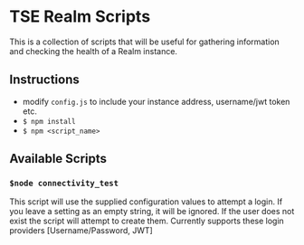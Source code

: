 # TSE Realm Scripts

This is a collection of scripts that will be useful for gathering information and checking the health of a Realm instance.

## Instructions

- modify `config.js` to include your instance address, username/jwt token etc.
- `$ npm install`
- `$ npm <script_name>`

## Available Scripts

### `$node connectivity_test`

This script will use the supplied configuration values to attempt a login. If you leave a setting as an empty string, it will be ignored. If the user does not exist the script will attempt to create them. Currently supports these login providers [Username/Password, JWT]
